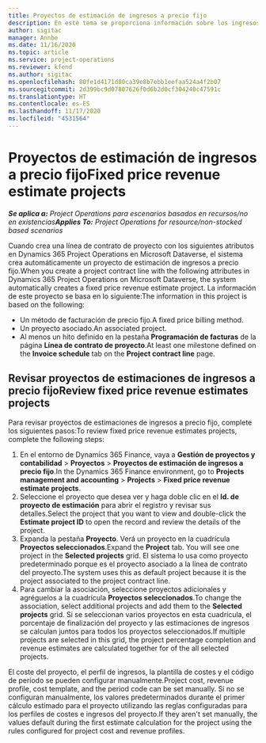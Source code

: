 ```yaml
---
title: Proyectos de estimación de ingresos a precio fijo
description: En este tema se proporciona información sobre los ingresos a precio fijo en proyectos.
author: sigitac
manager: Annbe
ms.date: 11/16/2020
ms.topic: article
ms.service: project-operations
ms.reviewer: kfend
ms.author: sigitac
ms.openlocfilehash: 80fe1d4171d80ca39e8b7ebb1eefaa524a4f2b07
ms.sourcegitcommit: 2d399bc9d07807626f0d6b2d0cf304240c47591c
ms.translationtype: HT
ms.contentlocale: es-ES
ms.lasthandoff: 11/17/2020
ms.locfileid: "4531564"
---
```

# <a name="fixed-price-revenue-estimate-projects"></a><span data-ttu-id="0d404-103">Proyectos de estimación de ingresos a precio fijo</span><span class="sxs-lookup"><span data-stu-id="0d404-103">Fixed price revenue estimate projects</span></span> 

<span data-ttu-id="0d404-104">_**Se aplica a:** Project Operations para escenarios basados en recursos/no en existencias_</span><span class="sxs-lookup"><span data-stu-id="0d404-104">_**Applies To:** Project Operations for resource/non-stocked based scenarios_</span></span>

<span data-ttu-id="0d404-105">Cuando crea una línea de contrato de proyecto con los siguientes atributos en Dynamics 365 Project Operations en Microsoft Dataverse, el sistema crea automáticamente un proyecto de estimación de ingresos a precio fijo.</span><span class="sxs-lookup"><span data-stu-id="0d404-105">When you create a project contract line with the following attributes in Dynamics 365 Project Operations on Microsoft Dataverse, the system automatically creates a fixed price revenue estimate project.</span></span> <span data-ttu-id="0d404-106">La información de este proyecto se basa en lo siguiente:</span><span class="sxs-lookup"><span data-stu-id="0d404-106">The information in this project is based on the following:</span></span>

  - <span data-ttu-id="0d404-107">Un método de facturación de precio fijo.</span><span class="sxs-lookup"><span data-stu-id="0d404-107">A fixed price billing method.</span></span>
  - <span data-ttu-id="0d404-108">Un proyecto asociado.</span><span class="sxs-lookup"><span data-stu-id="0d404-108">An associated project.</span></span>
  - <span data-ttu-id="0d404-109">Al menos un hito definido en la pestaña **Programación de facturas** de la página **Línea de contrato de proyecto**.</span><span class="sxs-lookup"><span data-stu-id="0d404-109">At least one milestone defined on the **Invoice schedule** tab on the **Project contract line** page.</span></span>

## <a name="review-fixed-price-revenue-estimates-projects"></a><span data-ttu-id="0d404-110">Revisar proyectos de estimaciones de ingresos a precio fijo</span><span class="sxs-lookup"><span data-stu-id="0d404-110">Review fixed price revenue estimates projects</span></span>
<span data-ttu-id="0d404-111">Para revisar proyectos de estimaciones de ingresos a precio fijo, complete los siguientes pasos:</span><span class="sxs-lookup"><span data-stu-id="0d404-111">To review fixed price revenue estimates projects, complete the following steps:</span></span>

1. <span data-ttu-id="0d404-112">En el entorno de Dynamics 365 Finance, vaya a **Gestión de proyectos y contabilidad** > **Proyectos** > **Proyectos de estimación de ingresos a precio fijo**.</span><span class="sxs-lookup"><span data-stu-id="0d404-112">In the Dynamics 365 Finance environment, go to **Projects management and accounting** > **Projects** > **Fixed price revenue estimate projects**.</span></span>
2. <span data-ttu-id="0d404-113">Seleccione el proyecto que desea ver y haga doble clic en el **Id. de proyecto de estimación** para abrir el registro y revisar sus detalles.</span><span class="sxs-lookup"><span data-stu-id="0d404-113">Select the project that you want to view and double-click the **Estimate project ID** to open the record and review the details of the project.</span></span>
3. <span data-ttu-id="0d404-114">Expanda la pestaña **Proyecto**. Verá un proyecto en la cuadrícula **Proyectos seleccionados**.</span><span class="sxs-lookup"><span data-stu-id="0d404-114">Expand the **Project** tab. You will see one project in the **Selected projects** grid.</span></span> <span data-ttu-id="0d404-115">El sistema lo usa como proyecto predeterminado porque es el proyecto asociado a la línea de contrato del proyecto.</span><span class="sxs-lookup"><span data-stu-id="0d404-115">The system uses this as default project because it is the project associated to the project contract line.</span></span> 
4. <span data-ttu-id="0d404-116">Para cambiar la asociación, seleccione proyectos adicionales y agréguelos a la cuadrícula **Proyectos seleccionados**.</span><span class="sxs-lookup"><span data-stu-id="0d404-116">To change the association, select additional projects and add them to the **Selected projects** grid.</span></span> <span data-ttu-id="0d404-117">Si se seleccionan varios proyectos en esta cuadrícula, el porcentaje de finalización del proyecto y las estimaciones de ingresos se calculan juntos para todos los proyectos seleccionados.</span><span class="sxs-lookup"><span data-stu-id="0d404-117">If multiple projects are selected in this grid, the project percentage completion and revenue estimates are calculated together for of the all selected projects.</span></span>

  <span data-ttu-id="0d404-118">El coste del proyecto, el perfil de ingresos, la plantilla de costes y el código de período se pueden configurar manualmente.</span><span class="sxs-lookup"><span data-stu-id="0d404-118">Project cost, revenue profile, cost template, and the period code can be set manually.</span></span> <span data-ttu-id="0d404-119">Si no se configuran manualmente, los valores predeterminados durante el primer cálculo estimado para el proyecto utilizando las reglas configuradas para los perfiles de costes e ingresos del proyecto.</span><span class="sxs-lookup"><span data-stu-id="0d404-119">If they aren't set manually, the values default during the first estimate calculation for the project using the rules configured for project cost and revenue profiles.</span></span>

